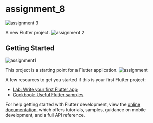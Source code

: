 # assignment_8
![assignment 3](https://github.com/Mehrabulislam/assignment_8/assets/135839216/5db9b5f0-0168-4c93-be23-f210a30cae56)

A new Flutter project.
![assignment 2](https://github.com/Mehrabulislam/assignment_8/assets/135839216/fcac19ff-2486-477c-b787-a2ca38291b85)

## Getting Started
![assignment1](https://github.com/Mehrabulislam/assignment_8/assets/135839216/0b121638-106c-4055-8f18-7a3815ff9795)

This project is a starting point for a Flutter application.
![assignment](https://github.com/Mehrabulislam/assignment_8/assets/135839216/d6996af7-8463-44ae-a8d1-d80c22c1ffdf)

A few resources to get you started if this is your first Flutter project:

- [Lab: Write your first Flutter app](https://docs.flutter.dev/get-started/codelab)
- [Cookbook: Useful Flutter samples](https://docs.flutter.dev/cookbook)

For help getting started with Flutter development, view the
[online documentation](https://docs.flutter.dev/), which offers tutorials,
samples, guidance on mobile development, and a full API reference.
